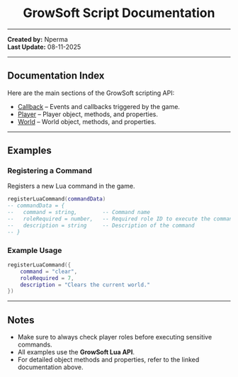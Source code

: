 # <h1 align="center">GrowSoft Script Documentation</h1>

---

**Created by:** Nperma  
**Last Update:** 08-11-2025

---

## Documentation Index

Here are the main sections of the GrowSoft scripting API:

- [Callback](docs/callback.md) – Events and callbacks triggered by the game.
- [Player](docs/player.md) – Player object, methods, and properties.
- [World](docs/world.md) – World object, methods, and properties.

---

## Examples

### Registering a Command

Registers a new Lua command in the game.

```lua
registerLuaCommand(commandData)
-- commandData = {
--   command = string,        -- Command name
--   roleRequired = number,   -- Required role ID to execute the command
--   description = string     -- Description of the command
-- }
````

### Example Usage

```lua
registerLuaCommand({
    command = "clear",
    roleRequired = 7,
    description = "Clears the current world."
})
```

---

## Notes

* Make sure to always check player roles before executing sensitive commands.
* All examples use the **GrowSoft Lua API**.
* For detailed object methods and properties, refer to the linked documentation above.
